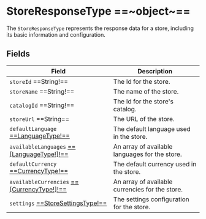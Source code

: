 # StoreResponseType ==~object~==

The `StoreResponseType` represents the response data for a store, including its basic information and configuration.

## Fields

| Field                                                                                 | Description                                                 |
|---------------------------------------------------------------------------------------|-------------------------------------------------------------|
| `storeId` ==String!==                                                                 | The Id for the store.                                       |
| `storeName` ==String!==                                                               | The name of the store.                                      |
| `catalogId` ==String!==                                                               | The Id for the store's catalog.                             |
| `storeUrl` ==String==                                                                 | The URL of the store.                                       |
| `defaultLanguage` [==LanguageType!==](LanguageType.md)                                | The default language used in the store.                     |
| `availableLanguages` [==[LanguageType!]!==](LanguageType.md)                          | An array of available languages for the store.              |
| `defaultCurrency` [==CurrencyType!==](../../Order/objects/currency-type.md)           | The default currency used in the store.                     |
| `availableCurrencies` [==[CurrencyType!]!==](../../Order/objects/currency-type.md)    | An array of available currencies for the store.             |
| `settings` [==StoreSettingsType!==](StoreSettingsType.md)                             | The settings configuration for the store.                   |